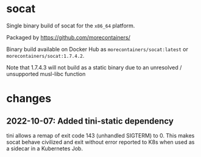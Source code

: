# socat

Single binary build of socat for the `x86_64` platform.

Packaged by https://github.com/morecontainers/

Binary build available on Docker Hub as `morecontainers/socat:latest` or `morecontainers/socat:1.7.4.2`.

Note that 1.7.4.3 will not build as a static binary due to an unresolved / unsupported musl-libc function

# changes

2022-10-07: Added tini-static dependency
----------------------------------------

tini allows a remap of exit code 143 (unhandled SIGTERM) to 0.  This makes
socat behave civilized and exit without error reported to K8s when used as a
sidecar in a Kubernetes Job.
